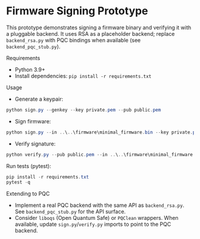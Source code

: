# Firmware Signing Prototype

This prototype demonstrates signing a firmware binary and verifying it with a pluggable backend. It uses RSA as a placeholder backend; replace `backend_rsa.py` with PQC bindings when available (see `backend_pqc_stub.py`).

Requirements
- Python 3.9+
- Install dependencies: `pip install -r requirements.txt`

Usage
- Generate a keypair:

```powershell
python sign.py --genkey --key private.pem --pub public.pem
```

- Sign firmware:

```powershell
python sign.py --in ..\..\firmware\minimal_firmware.bin --key private.pem --out firmware.sig
```

- Verify signature:

```powershell
python verify.py --pub public.pem --in ..\..\firmware\minimal_firmware.bin --sig firmware.sig
```

Run tests (pytest):

```powershell
pip install -r requirements.txt
pytest -q
```

Extending to PQC
- Implement a real PQC backend with the same API as `backend_rsa.py`. See `backend_pqc_stub.py` for the API surface.
- Consider `liboqs` (Open Quantum Safe) or `PQClean` wrappers. When available, update `sign.py`/`verify.py` imports to point to the PQC backend.
